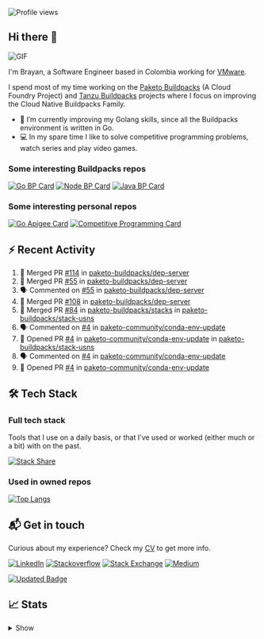 ![Profile views](https://gpvc.arturio.dev/brayanhenao)

## Hi there 👋

<img alt="GIF" src="https://i.pinimg.com/originals/e4/26/70/e426702edf874b181aced1e2fa5c6cde.gif" />  


I'm Brayan, a Software Engineer based in Colombia working for [VMware](https://www.vmware.com/).

I spend most of my time working on the [Paketo Buildpacks](https://paketo.io/) (A Cloud Foundry Project)
and [Tanzu Buildpacks](https://tanzu.vmware.com/components/buildpacks) projects where I focus on improving the Cloud
Native Buildpacks Family.

- 🌱 I’m currently improving my Golang skills, since all the Buildpacks environment is written in Go.
- 💻 In my spare time I like to solve competitive programming problems, watch series and play video games.

### Some interesting Buildpacks repos

[![Go BP Card](https://github-readme-stats.vercel.app/api/pin/?username=paketo-buildpacks&repo=go&show_owner=true)](https://github.com/paketo-buildpacks/go)
[![Node BP Card](https://github-readme-stats.vercel.app/api/pin/?username=paketo-buildpacks&repo=nodejs&show_owner=true)](https://github.com/paketo-buildpacks/nodejs)
[![Java BP Card](https://github-readme-stats.vercel.app/api/pin/?username=paketo-buildpacks&repo=java&show_owner=true)](https://github.com/paketo-buildpacks/java)

### Some interesting personal repos

[![Go Apigee Card](https://github-readme-stats.vercel.app/api/pin/?username=brayanhenao&repo=go-apigee-edge)](https://github.com/brayanhenao/go-apigee-edge)
[![Competitive Programming Card](https://github-readme-stats.vercel.app/api/pin/?username=brayanhenao&repo=competitive-programming)](https://github.com/brayanhenao/competitive-programming)

## ⚡️ Recent Activity

<!--START_SECTION:activity-->

1. 🎉 Merged PR [#114](https://github.com/paketo-buildpacks/dep-server/pull/114) in [paketo-buildpacks/dep-server](https://github.com/paketo-buildpacks/dep-server)
2. 🎉 Merged PR [#55](https://github.com/paketo-buildpacks/dep-server/pull/55) in [paketo-buildpacks/dep-server](https://github.com/paketo-buildpacks/dep-server)
3. 🗣 Commented on [#55](https://github.com/paketo-buildpacks/dep-server/issues/55) in [paketo-buildpacks/dep-server](https://github.com/paketo-buildpacks/dep-server)
4. 🎉 Merged PR [#108](https://github.com/paketo-buildpacks/dep-server/pull/108) in [paketo-buildpacks/dep-server](https://github.com/paketo-buildpacks/dep-server)
5. 🎉 Merged PR [#84](https://github.com/paketo-buildpacks/stacks/pull/84) in [paketo-buildpacks/stacks](https://github.com/paketo-buildpacks/stacks)
   in [paketo-buildpacks/stack-usns](https://github.com/paketo-buildpacks/stack-usns)
4. 🗣 Commented on [#4](https://github.com/paketo-community/conda-env-update/issues/4)
   in [paketo-community/conda-env-update](https://github.com/paketo-community/conda-env-update)
5. 💪 Opened PR [#4](https://github.com/paketo-community/conda-env-update/pull/4)
   in [paketo-community/conda-env-update](https://github.com/paketo-community/conda-env-update)
   in [paketo-buildpacks/stack-usns](https://github.com/paketo-buildpacks/stack-usns)
4. 🗣 Commented on [#4](https://github.com/paketo-community/conda-env-update/issues/4)
   in [paketo-community/conda-env-update](https://github.com/paketo-community/conda-env-update)
5. 💪 Opened PR [#4](https://github.com/paketo-community/conda-env-update/pull/4)
   in [paketo-community/conda-env-update](https://github.com/paketo-community/conda-env-update)

<!--END_SECTION:activity-->

## 🛠 Tech Stack

### Full tech stack

Tools that I use on a daily basis, or that I've used or worked (either much or a bit) with on the past.

[![Stack Share](https://img.shields.io/badge/Stack%20Share-0690FA.svg?&style=for-the-badge&logo=stackshare&logoColor=white)](https://stackshare.io/bhenao6/mystack)

### Used in owned repos

[![Top Langs](https://github-readme-stats.vercel.app/api/top-langs/?username=brayanhenao&layout=compact&langs_count=10)](https://github.com/anuraghazra/github-readme-stats)

## 📬 Get in touch

Curious about my experience? Check my [CV](resources/Brayan%20Henao%20CV.pdf) to get more info.

[![LinkedIn](https://img.shields.io/badge/linkedin-%230077B5.svg?&style=for-the-badge&logo=linkedin&logoColor=white)](https://www.linkedin.com/in/bhenao6/)
[![Stackoverflow](https://img.shields.io/badge/-F58025.svg?&style=for-the-badge&logo=stackoverflow&logoColor=white)](https://stackoverflow.com/users/5371842/brayan-henao)
[![Stack Exchange](https://img.shields.io/badge/-1E5397.svg?&style=for-the-badge&logo=stackexchange)](https://stackexchange.com/users/7008058/brayan-henao)
[![Medium](https://img.shields.io/badge/medium-%2312100E.svg?&style=for-the-badge&logo=medium&logoColor=white)](https://medium.com/@bhenao6)

[![Updated Badge](https://badges.pufler.dev/updated/brayanhenao/brayanhenao)](https://badges.pufler.dev)

## 📈 Stats

<details>
  <summary>Show</summary>

[![Brayan's github stats](https://github-readme-stats.vercel.app/api?username=brayanhenao&count_private=true&show_icons=true&theme=vue-dark)](https://github.com/anuraghazra/github-readme-stats)

<!--START_SECTION:waka-->
![Lines of code](https://img.shields.io/badge/From%20Hello%20World%20I%27ve%20Written-313124%20lines%20of%20code-blue)

**🐱 My Github Data** 

> 🏆 429 Contributions in the Year 2021
 > 
> 📦 86.0 kB Used in Github's Storage 
 > 
> 💼 Opted to Hire
 > 
> 📜 49 Public Repositories 
 > 
> 🔑 15 Private Repositories  
 > 
**I'm an Early 🐤** 

```text
🌞 Morning    66 commits     ██████░░░░░░░░░░░░░░░░░░░   24.18% 
🌆 Daytime    136 commits    ████████████░░░░░░░░░░░░░   49.82% 
🌃 Evening    36 commits     ███░░░░░░░░░░░░░░░░░░░░░░   13.19% 
🌙 Night      35 commits     ███░░░░░░░░░░░░░░░░░░░░░░   12.82%

```
📅 **I'm Most Productive on Tuesday** 

```text
Monday       50 commits     ████░░░░░░░░░░░░░░░░░░░░░   18.32% 
Tuesday      81 commits     ███████░░░░░░░░░░░░░░░░░░   29.67% 
Wednesday    55 commits     █████░░░░░░░░░░░░░░░░░░░░   20.15% 
Thursday     37 commits     ███░░░░░░░░░░░░░░░░░░░░░░   13.55% 
Friday       40 commits     ███░░░░░░░░░░░░░░░░░░░░░░   14.65% 
Saturday     4 commits      ░░░░░░░░░░░░░░░░░░░░░░░░░   1.47% 
Sunday       6 commits      ░░░░░░░░░░░░░░░░░░░░░░░░░   2.2%

```


📊 **This Week I Spent My Time On** 

```text
⌚︎ Time Zone: America/Bogota

💬 Programming Languages: 
sh                       4 hrs 51 mins       █████████████████████████   100.0%

🔥 Editors: 
Zsh                      4 hrs 51 mins       █████████████████████████   100.0%

💻 Operating System: 
Mac                      4 hrs 51 mins       █████████████████████████   100.0%

```

**I Mostly Code in Java** 

```text
Java                     12 repos            ███████░░░░░░░░░░░░░░░░░░   30.77% 
JavaScript               7 repos             ████░░░░░░░░░░░░░░░░░░░░░   17.95% 
Go                       7 repos             ████░░░░░░░░░░░░░░░░░░░░░   17.95% 
TypeScript               5 repos             ███░░░░░░░░░░░░░░░░░░░░░░   12.82% 
HTML                     2 repos             █░░░░░░░░░░░░░░░░░░░░░░░░   5.13%

```



 Last Updated on 21/08/2021
<!--END_SECTION:waka-->
</details>
